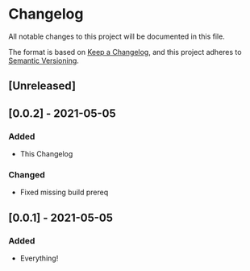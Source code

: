 # Changelog
All notable changes to this project will be documented in this file.

The format is based on [Keep a Changelog](https://keepachangelog.com/en/1.0.0/),
and this project adheres to [Semantic Versioning](https://semver.org/spec/v2.0.0.html).

## [Unreleased]

## [0.0.2] - 2021-05-05
### Added
- This Changelog
### Changed
- Fixed missing build prereq

## [0.0.1] - 2021-05-05
### Added
- Everything!
